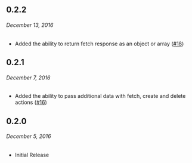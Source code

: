 ## 0.2.2
###### _December 13, 2016_

- Added the ability to return fetch response as an object or array ([#18](https://github.com/GetAmbassador/redux-clerk/pull/18))


## 0.2.1
###### _December 7, 2016_

- Added the ability to pass additional data with fetch, create and delete actions ([#16](https://github.com/GetAmbassador/redux-clerk/pull/16))

## 0.2.0
###### _December 5, 2016_

- Initial Release
